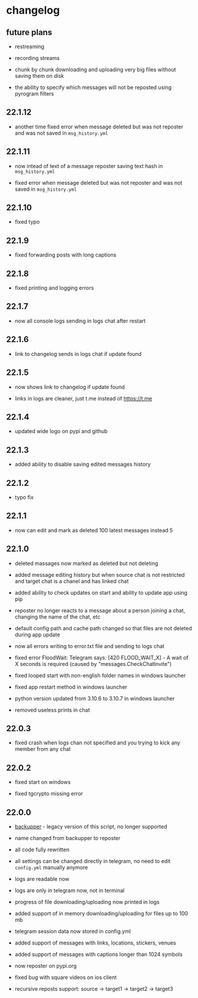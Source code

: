 # changelog

## future plans

- restreaming

- recording streams

- chunk by chunk downloading and uploading very big files without saving them on disk

- the ability to specify which messages will not be reposted using pyrogram filters

## 22.1.12

- another time fixed error when message deleted but was not reposter and was not saved in `msg_history.yml`

## 22.1.11

- now intead of text of a message reposter saving text hash in `msg_history.yml`

- fixed error when message deleted but was not reposter and was not saved in `msg_history.yml`

## 22.1.10

- fixed typo

## 22.1.9

- fixed forwarding posts with long captions

## 22.1.8

- fixed printing and logging errors

## 22.1.7

- now all console logs sending in logs chat after restart

## 22.1.6

- link to changelog sends in logs chat if update found

## 22.1.5

- now shows link to changelog if update found

- links in logs are cleaner, just t.me instead of https://t.me

## 22.1.4

- updated wide logo on pypi and github

## 22.1.3

- added ability to disable saving edited messages history

## 22.1.2

- typo fix

## 22.1.1

- now can edit and mark as deleted 100 latest messages instead 5

## 22.1.0

- deleted massages now marked as deleted but not deleting

- added message editing history but when source chat is not restricted and target chat is a chanel and has linked chat

- added ability to check updates on start and ability to update app using pip

- reposter no longer reacts to a message about a person joining a chat, changing the name of the chat, etc

- default config path and cache path changed so that files are not deleted during app update

- now all errors writing to error.txt file and sending to logs chat

- fixed error FloodWait: Telegram says: [420 FLOOD_WAIT_X] - A wait of X seconds is required (caused by "messages.CheckChatInvite")

- fixed looped start with non-english folder names in windows launcher

- fixed app restart method in windows launcher

- python version updated from 3.10.6 to 3.10.7 in windows launcher

- removed useless prints in chat

## 22.0.3

- fixed crash when logs chan not specified and you trying to kick any member from any chat

## 22.0.2

- fixed start on windows

- fixed tgcrypto missing error

## 22.0.0

- [backupper](https://github.com/gmankab/backupper) - legacy version of this script, no longer supported

- name changed from backupper to reposter

- all code fully rewritten

- all settings can be changed directly in telegram, no need to edit `config.yml` manually anymore

- logs are readable now

- logs are only in telegram now, not in terminal

- progress of file downloading/uploading now printed in logs

- added support of in memory downloading/uploading for files up to 100 mb

- telegram session data now stored in config.yml

- added support of messages with links, locations, stickers, venues

- added support of messages with captions longer than 1024 symbols

- now reposter on pypi.org

- fixed bug with square videos on ios client

- recursive reposts support: source -> target1 -> target2 -> target3
